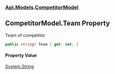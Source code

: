 ### [Api.Models](Api_Models.md 'Api.Models').[CompetitorModel](Api_Models_CompetitorModel.md 'Api.Models.CompetitorModel')
## CompetitorModel.Team Property
Team of competitor  
```csharp
public string? Team { get; set; }
```
#### Property Value
[System.String](https://docs.microsoft.com/en-us/dotnet/api/System.String 'System.String')
